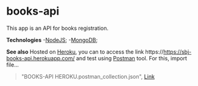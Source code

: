 # books-api

This app is an API for books registration.

**Technologies** -[NodeJS](https://nodejs.org/en/ "NodeJS"); -[MongoDB](http://cloud.mongodb.com "MongoDB");

**See also**
Hosted on [Heroku](http://www.heroku.com "Heroku"), you can to access the link https://https://sbj-books-api.herokuapp.com/ and test using [Postman](http://www.postman.com "Postman") tool. For this, import file...

> "BOOKS-API HEROKU.postman_collection.json", [Link](https://github.com/silvio-sbj/books-api/blob/main/BOOKS-API%20HEROKU.postman_collection.json)
